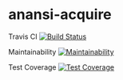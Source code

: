 # anansi-acquire
Travis CI
[![Build Status](https://travis-ci.org/step-batch-7/anansi-acquire.svg?branch=master)](https://travis-ci.org/step-batch-7/anansi-acquire)

Maintainability
[![Maintainability](https://api.codeclimate.com/v1/badges/0d3598c8ffc2027db3e8/maintainability)](https://codeclimate.com/github/bcalm/anansi-acquire/maintainability)

Test Coverage
[![Test Coverage](https://api.codeclimate.com/v1/badges/0d3598c8ffc2027db3e8/test_coverage)](https://codeclimate.com/github/bcalm/anansi-acquire/test_coverage)
